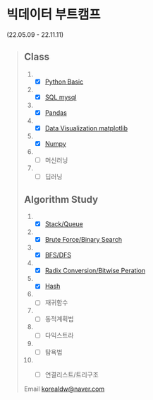 # 빅데이터 부트캠프
(22.05.09 - 22.11.11)
> ## Class
> 1. - [x] [Python Basic](https://github.com/Alpha-Bat/01-python-basic)
> 2. - [x] [SQL mysql](https://github.com/Alpha-Bat/02-SQL-mysql)
> 3. - [x] [Pandas](https://github.com/Alpha-Bat/03-pandas)
> 4. - [x] [Data Visualization matplotlib](https://github.com/Alpha-Bat/04-Data-Visualization-matplotlib)
> 5. - [x] [Numpy](https://github.com/Alpha-Bat/05-Numpy)
> 6. - [ ] 머신러닝
> 7. - [ ] 딥러닝
> ## Algorithm Study
> 1. - [x] [Stack/Queue](https://github.com/Alpha-Bat/Stack-Queue)
> 2. - [x] [Brute Force/Binary Search](https://github.com/Alpha-Bat/Brute-Force-Binary-Search)
> 3. - [x] [BFS/DFS](https://github.com/Alpha-Bat/BFS-DFS)
> 4. - [x] [Radix Conversion/Bitwise Peration](https://github.com/Alpha-Bat/Radix-Conversion-Bitwise-Peration)
> 5. - [x] [Hash](https://github.com/Alpha-Bat/Hash)
> 6. - [ ] 재귀함수
> 7. - [ ] 동적계획법
> 8. - [ ] 다익스트라
> 9. - [ ] 탐욕법
> 10. - [ ] 연결리스트/트리구조
>
>
> Email korealdw@naver.com
